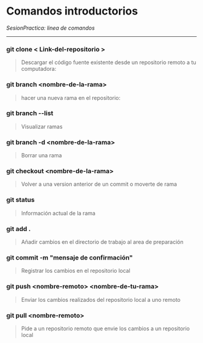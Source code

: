 # Comandos introductorios
*SesionPractica: linea de comandos*
***
### git clone \< Link-del-repositorio \>
> Descargar el código fuente existente desde un repositorio remoto a tu computadora: 

### git branch \<nombre-de-la-rama\>
> hacer una nueva rama en el repositorio: 

### git branch --list
> Visualizar ramas

### git branch -d \<nombre-de-la-rama\>
> Borrar una rama

### git checkout \<nombre-de-la-rama\>
> Volver a una version anterior de un commit o moverte de rama

### git status
> Información actual de la rama

### git add .
> Añadir cambios en el directorio de trabajo al area de preparación

### git commit -m "mensaje de confirmación"
> Registrar los cambios en el repositorio local

### git push \<nombre-remoto\> \<nombre-de-tu-rama\>
> Enviar los cambios realizados del repositorio local a uno remoto

### git pull \<nombre-remoto\>
> Pide a un repositorio remoto que envie los cambios a un repositorio local 
